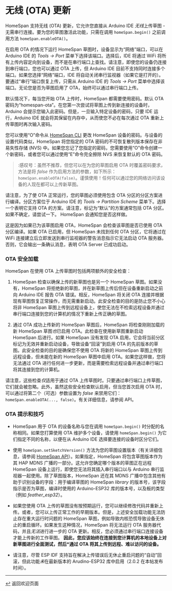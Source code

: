 # 无线 (OTA) 更新

HomeSpan 支持无线 (OTA) 更新，它允许您直接从 Arduino IDE *无线*上传草图 - 无需串行连接。要为您的草图激活此功能，只需在调用 `homeSpan.begin()` 之前调用方法 `homeSpan.enableOTA()`。

在启用 OTA 的情况下运行 HomeSpan 草图时，设备显示为“网络”端口，可以在 Arduino IDE 的 *Tools → Port* 菜单下选择该端口。选择后，IDE 将通过 WiFi 将所有上传内容定向到设备，而不是在串行端口上查找。请注意，即使您的设备仍连接到串行端口，您也可以通过 OTA 上传，但 Arduino IDE 目前不支持同时连接多个端口。如果您选择“网络”端口，IDE 将自动关闭串行监视器（如果它是打开的）。要通过“串行”端口恢复上传，只需从 Arduino IDE 的 *Tools → Port* 菜单中选择该端口。无论您是否为草图启用了 OTA，始终可以通过串行端口上传。

默认情况下，每当您开始 OTA 上传时，HomeSpan 都需要使用密码。默认 OTA 密码为“homespan-ota”。在您第一次尝试将草图上传到新连接的设备时，Arduino 会提示您输入此密码。但是，一旦输入特定设备的密码，只要 IDE 运行，Arduino IDE 就会将其保留在内存中，从而使您不必在每次通过 OTA 重新上传草图时再次输入密码。

您可以使用“O”命令从 [HomeSpan CLI](CLI.md) 更改 HomeSpan 设备的密码。与设备的设置代码类似，HomeSpan 将您指定的 OTA 密码的不可恢复散列版本保存在非易失性存储 (NVS) 中。如果您忘记了您指定的密码，您需要使用“O”命令创建一个新密码，或者您可以通过使用“E”命令完全擦除 NVS 来恢复默认的 OTA 密码。

> :感叹号：虽然不推荐，但您可以在为您的草图启用 OTA 时覆盖密码要求，方法是将 *false* 作为启用方法的参数，如下所示：`homeSpan.enableOTA(false)`。谨慎使用！任何可以通过您的网络访问该设备的人现在都可以上传新草图。

请注意，为了使 OTA 正常运行，您的草图必须使用包含 OTA 分区的分区方案进行编译。分区方案位于 Arduino IDE 的 *Tools → Partition Scheme* 菜单下。选择一个表明它支持 OTA 的方案。请注意，标记为“默认”的方案通常包括 OTA 分区。如果不确定，请尝试一下。 HomeSpan 会通知您是否这样做。

这是因为如果已为该草图启用 OTA，HomeSpan 会检查该草图是否已使用 OTA 分区编译。如果 OTA 已启用，但 HomeSpan 未找到任何 OTA 分区，它将通过在 WiFi 连接建立后立即发送到串行监视器的警告消息指示它无法启动 OTA 服务器。否则，它会输出一条确认消息，表明 OTA Server 已成功启动。

### OTA 安全加载

HomeSpan 在使用 OTA 上传草图时包括两项额外的安全检查：

1. HomeSpan 检查以确保上传的新草图也是另一个 HomeSpan 草图。如果没有，HomeSpan 将拒绝新的草图，并在新草图上传后但在设备重新启动之前向 Arduino IDE 报告 OTA 错误。相反，HomeSpan 将关闭 OTA 连接并根据现有草图恢复正常操作，而无需重新启动。此安全检查的目的是防止您不小心将非 HomeSpan 草图上传到远程设备上，使您无法在不检索远程设备并通过串行端口连接到您的计算机的情况下重新上传正确的草图。

1. 通过 OTA 成功上传新的 HomeSpan 草图后，HomeSpan 将检查刚刚加载的新 HomeSpan 草图*也*已启用 OTA。此检查在使用新草图重新启动 HomeSpan 后进行。如果 HomeSpan 没有发现 OTA 启用，它会将当前分区标记为无效并重新启动设备，导致设备“回滚”到启用 OTA 的先前版本的草图。此安全检查的目的是确保您不使用 OTA 将新的 HomeSpan 草图上传到远程设备，但未能在新的 HomeSpan 草图中启用 OTA。如果您这样做，您将无法通过 OTA 进行任何进一步更新，而是需要检索远程设备并通过串行端口将其连接到您的计算机。

请注意，这些检查*仅*适用于通过 OTA 上传草图时。只要通过串行端口上传草图，它们就会被忽略。此外，虽然这些安全检查默认启用，但当您首次启用 OTA 时，可以通过将第二个（可选）参数设置为 *false* 来禁用它们：`homeSpan.enableOTA(..., false)`。有关详细信息，请参阅 API。

### OTA 提示和技巧

* HomeSpan 用于 OTA 的设备名称与您在调用 `homeSpan.begin()` 时分配的名称相同。如果您打算使用 OTA 维护多个设备，请使用 `homeSpan.begin()` 为它们指定不同的名称，以便在从 Arduino IDE 选择要连接的设备时区分它们。

* 使用 `homeSpan.setSketchVersion()` 方法为您的草图设置版本（有关详细信息，请参阅 [HomeSpan API](Reference.md)）。如果指定，HomeSpan 将包含草图版本作为其 HAP MDNS 广播的一部分。这允许您确定哪个版本的草图正在远程 HomeSpan 设备上运行，即使您无法将其插入串行端口以与 Arduino 串行监视器一起使用。除了草图版本，HomeSpan 还在其 MDNS 广播中包含其他有助于识别设备的字段：用于编译草图的 HomeSpan *library* 的版本号，该字段指示是否为草图，编译时使用的 Arduino-ESP32 库的版本号，以及板的类型（例如 *feather_esp32*）。

* 如果您使用 OTA 上传的草图没有按预期运行，您可以继续修改代码并重新上传。或者，您可以上传正常工作的早期版本。但是，上述安全加载功能无法防止存在重大运行时问题的 HomeSpan 草图，例如导致内核恐慌导致设备无休止的重启循环。如果发生这种情况，HomeSpan 将无法运行 OTA 服务器代码，并且*无法*进行进一步的 OTA 更新。相反，您必须通过串行端口连接设备才能上传新的工作草图。 **因此，您应该始终在连接到您计算机的本地设备上对新草图进行全面测试，然后*通过 OTA 将其上传到远程、难以访问的设备。**

* 请注意，尽管 ESP IDF 支持旨在解决上传错误后无休止重启问题的“自动”回滚，但此功能*未*在最新版本的 Arudino-ESP32 库中启用（2.0.2 在本帖发布时间）。

---

[↩️](README.md) 返回欢迎页面


